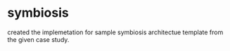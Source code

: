 # symbiosis

created the implemetation for sample symbiosis architectue template from the given case study.
